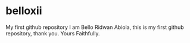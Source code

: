 # belloxii
My first github repository
I am Bello Ridwan Abiola, this is my first github repository, thank you.
Yours Faithfully.
